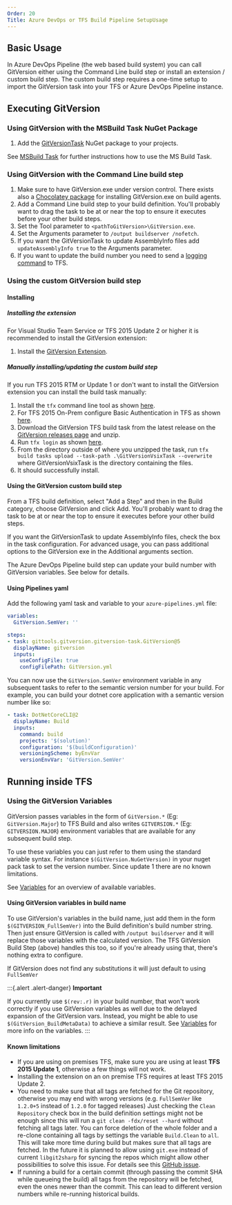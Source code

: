 ```yaml
---
Order: 20
Title: Azure DevOps or TFS Build Pipeline SetupUsage
---
```


## Basic Usage

In Azure DevOps Pipeline (the web based build system) you can call GitVersion
either using the Command Line build step or install an extension / custom build
step. The custom build step requires a one-time setup to import the GitVersion
task into your TFS or Azure DevOps Pipeline instance.

## Executing GitVersion

### Using GitVersion with the MSBuild Task NuGet Package

1. Add the [GitVersionTask](https://www.nuget.org/packages/GitVersionTask/)
NuGet package to your projects.

See [MSBuild Task](../../usage/msbuild-task) for further instructions how to use the
MS Build Task.

### Using GitVersion with the Command Line build step

1. Make sure to have GitVersion.exe under version control. There exists also a
[Chocolatey package](https://chocolatey.org/packages/GitVersion.Portable) for
installing GitVersion.exe on build agents.
2. Add a Command Line build step to your build definition. You'll probably want
to drag the task to be at or near the top to ensure it executes before your
other build steps.
3. Set the Tool parameter to `<pathToGitVersion>\GitVersion.exe`.
4. Set the Arguments parameter to `/output buildserver /nofetch`.
5. If you want the GitVersionTask to update AssemblyInfo files add
`updateAssemblyInfo true` to the Arguments parameter.
6. If you want to update the build number you need to send a
[logging command](https://github.com/Microsoft/azure-pipelines-tasks/blob/master/docs/authoring/commands.md)
to TFS.

### Using the custom GitVersion build step

#### Installing

##### Installing the extension

For Visual Studio Team Service or TFS 2015 Update 2 or higher it is recommended
to install the GitVersion extension:

1. Install the
[GitVersion Extension](https://marketplace.visualstudio.com/items?itemName=gittools.gitversion).

##### Manually installing/updating the custom build step

If you run TFS 2015 RTM or Update 1 or don't want to install the GitVersion
extension you can install the build task manually:

1. Install the `tfx` command line tool as shown [here](https://github.com/Microsoft/tfs-cli/blob/master/README.md#install).
2. For TFS 2015 On-Prem configure Basic Authentication in TFS as shown [here](https://github.com/Microsoft/tfs-cli/blob/master/docs/configureBasicAuth.md).
3. Download the GitVersion TFS build task from the latest release on the
[GitVersion releases page](https://github.com/GitTools/GitVersion/releases) and
unzip.
4. Run `tfx login` as shown [here](https://github.com/Microsoft/tfs-cli/blob/master/README.md#login).
5. From the directory outside of where you unzipped the task, run
`tfx build tasks upload --task-path .\GitVersionVsixTask --overwrite` where
GitVersionVsixTask is the directory containing the files.
6. It should successfully install.

#### Using the GitVersion custom build step

From a TFS build definition, select "Add a Step" and then in the Build category,
choose GitVersion and click Add. You'll probably want to drag the task to be at
or near the top to ensure it executes before your other build steps.

If you want the GitVersionTask to update AssemblyInfo files, check the box in
the task configuration. For advanced usage, you can pass additional options to
the GitVersion exe in the Additional arguments section.

The Azure DevOps Pipeline build step can update your build number with
GitVersion variables. See below for details.

#### Using Pipelines yaml

Add the following yaml task and variable to your `azure-pipelines.yml` file:

```yml
variables:
  GitVersion.SemVer: ''

steps:
- task: gittools.gitversion.gitversion-task.GitVersion@5
  displayName: gitversion
  inputs:
    useConfigFile: true
    configFilePath: GitVersion.yml
```

You can now use the `GitVersion.SemVer` environment variable in any subsequent
tasks to refer to the semantic version number for your build. For example, you
can build your dotnet core application with a semantic version number like so:

```yml
- task: DotNetCoreCLI@2
  displayName: Build
  inputs:
    command: build
    projects: '$(solution)'
    configuration: '$(buildConfiguration)'
    versioningScheme: byEnvVar
    versionEnvVar: 'GitVersion.SemVer'

```

## Running inside TFS

### Using the GitVersion Variables

GitVersion passes variables in the form of `GitVersion.*` (Eg:
`GitVersion.Major`) to TFS Build and also writes `GITVERSION.*`
(Eg: `GITVERSION.MAJOR`) environment variables that are available for any
subsequent build step.

To use these variables you can just refer to them using the standard variable
syntax. For instance `$(GitVersion.NuGetVersion)` in your nuget pack task to set
the version number. Since update 1 there are no known limitations.

See [Variables](../../more-info/variables) for an overview of available variables.

#### Using GitVersion variables in build name

To use GitVersion's variables in the build name, just add them in the form
`$(GITVERSION_FullSemVer)` into the Build definition's build number string. Then
just ensure GitVersion is called with `/output buildserver` and it will replace
those variables with the calculated version.  The TFS GitVersion Build Step
(above) handles this too, so if you're already using that, there's nothing extra
to configure.

If GitVersion does not find any substitutions it will just default to using `FullSemVer`

:::{.alert .alert-danger}
**Important**

If you currently use `$(rev:.r)` in your build number, that won't
work correctly if you
use GitVersion variables as well due to the delayed expansion of the GitVersion
vars. Instead, you might be able to use `$(GitVersion_BuildMetaData)` to achieve
a similar result.  See [Variables](../../more-info/variables) for more info on the
variables.
:::

#### Known limitations

* If you are using on premises TFS, make sure you are using at least
**TFS 2015 Update 1**, otherwise a few things will not work.
* Installing the extension on an on premise TFS requires at least TFS 2015
Update 2.
* You need to make sure that all tags are fetched for the Git repository,
otherwise you may end with wrong versions (e.g. `FullSemVer` like `1.2.0+5`
instead of `1.2.0` for tagged releases)  Just checking the `Clean Repository`
check box in the build definition settings might not be enough since this will
run a `git clean -fdx/reset --hard` without fetching all tags later. You can
force deletion of the whole folder and a re-clone containing all tags by
settings the variable `Build.Clean` to `all`. This will take more time during
build but makes sure that all tags are fetched. In the future it is planned to
allow using `git.exe` instead of current `libgit2sharp` for syncing the repos
which might allow other possibilities to solve this issue. For details see this
[GitHub issue](https://github.com/Microsoft/azure-pipelines-tasks/issues/1218).
* If running a build for a certain commit (through passing the commit SHA while
queueing the build) all tags from the repository will be fetched, even the ones
newer than the commit.  This can lead to different version numbers while
re-running historical builds.
